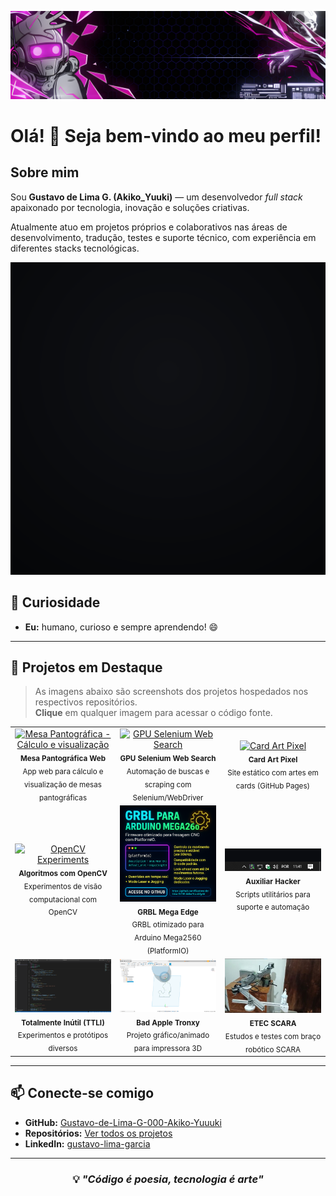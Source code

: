 [![Header](https://github.com/Gustavo-de-Lima-G-000-Akiko-Yuuuki/Gustavo-de-Lima-G-000-Akiko-Yuuuki/blob/main/IMAGE.png?raw=true)](https://www.linkedin.com/in/gustavo-lima-garcia-312b81272)

# Olá! 👋 Seja bem-vindo ao meu perfil!

## Sobre mim

Sou **Gustavo de Lima G. (Akiko_Yuuki)** — um desenvolvedor *full stack* apaixonado por tecnologia, inovação e soluções criativas.

Atualmente atuo em projetos próprios e colaborativos nas áreas de desenvolvimento, tradução, testes e suporte técnico, com experiência em diferentes stacks tecnológicas.

<div align="center">
  <img height="500" alt="Card Art Pixel – portfólio em cards" src="https://raw.githubusercontent.com/Gustavo-de-Lima-G-000-Akiko-Yuuuki/CardArtPixel.github.io/7ed91812996d9a7afa29a681ae16fdcce4af9601/card.svg" />
</div>

## 🎯 Curiosidade
- **Eu:** humano, curioso e sempre aprendendo! 😄

---

## 🚀 Projetos em Destaque

> As imagens abaixo são screenshots dos projetos hospedados nos respectivos repositórios.  
> **Clique** em qualquer imagem para acessar o código fonte.

<table>
  <tr>
    <td width="33%" align="center">
      <a href="https://github.com/Gustavo-de-Lima-G-000-Akiko-Yuuuki/mesa-pantografica-web">
        <img alt="Mesa Pantográfica - Cálculo e visualização" src="https://github.com/Gustavo-de-Lima-G-000-Akiko-Yuuuki/Rohdina-Caixa-Inventor/blob/main/Capturar.PNG?raw=true" width="100%" />
      </a>
      <br/>
      <sub><b>Mesa Pantográfica Web</b></sub>
      <br/>
      <sub>App web para cálculo e visualização de mesas pantográficas</sub>
    </td>
    <td width="33%" align="center">
      <a href="https://github.com/Gustavo-de-Lima-G-000-Akiko-Yuuuki/GPU-Selenium-web-search">
        <img alt="GPU Selenium Web Search" src="https://github.com/Gustavo-de-Lima-G-000-Akiko-Yuuuki/ArtPixel.github.io/blob/main/gif%20diy.gif?raw=true" width="100%" />
      </a>
      <br/>
      <sub><b>GPU Selenium Web Search</b></sub>
      <br/>
      <sub>Automação de buscas e scraping com Selenium/WebDriver</sub>
    </td>
    <td width="33%" align="center">
      <a href="https://github.com/Gustavo-de-Lima-G-000-Akiko-Yuuuki/CardArtPixel.github.io">
        <img alt="Card Art Pixel" src="https://github.com/Gustavo-de-Lima-G-000-Akiko-Yuuuki/Menu-.BAT-Suporte-T-cnico-Avan-ado/blob/main/imagem.png?raw=true" width="100%" />
      </a>
      <br/>
      <sub><b>Card Art Pixel</b></sub>
      <br/>
      <sub>Site estático com artes em cards (GitHub Pages)</sub>
    </td>
  </tr>
  <tr>
    <td width="33%" align="center">
      <a href="https://github.com/Gustavo-de-Lima-G-000-Akiko-Yuuuki/Algo_com_opencv">
        <img alt="OpenCV Experiments" src="https://github.com/Gustavo-de-Lima-G-000-Akiko-Yuuuki/GPU-Selenium-web-search/blob/main/Image2.png?raw=true" width="100%" />
      </a>
      <br/>
      <sub><b>Algoritmos com OpenCV</b></sub>
      <br/>
      <sub>Experimentos de visão computacional com OpenCV</sub>
    </td>
    <td width="33%" align="center">
      <a href="https://github.com/Gustavo-de-Lima-G-000-Akiko-Yuuuki/grbl-Mega-edge-platformio.ini">
        <img alt="GRBL Mega Edge" src="https://github.com/Gustavo-de-Lima-G-000-Akiko-Yuuuki/grbl-Mega-edge-platformio.ini/blob/main/Image1.png?raw=true" width="100%" />
      </a>
      <br/>
      <sub><b>GRBL Mega Edge</b></sub>
      <br/>
      <sub>GRBL otimizado para Arduino Mega2560 (PlatformIO)</sub>
    </td>
    <td width="33%" align="center">
      <a href="https://github.com/Gustavo-de-Lima-G-000-Akiko-Yuuuki/Auxiliar_Hacker">
        <img alt="Auxiliar Hacker" src="https://github.com/Gustavo-de-Lima-G-000-Akiko-Yuuuki/Auxiliar_Hacker/blob/main/image4.PNG?raw=true" width="100%" />
      </a>
      <br/>
      <sub><b>Auxiliar Hacker</b></sub>
      <br/>
      <sub>Scripts utilitários para suporte e automação</sub>
    </td>
  </tr>
  <tr>
    <td width="33%" align="center">
      <a href="https://github.com/Gustavo-de-Lima-G-000-Akiko-Yuuuki/Totalmente_inutil_TTLI">
        <img alt="Totalmente Inútil" src="https://github.com/Gustavo-de-Lima-G-000-Akiko-Yuuuki/Totalmente_inutil_TTLI/blob/main/Capturar1.PNG?raw=true" width="100%" />
      </a>
      <br/>
      <sub><b>Totalmente Inútil (TTLI)</b></sub>
      <br/>
      <sub>Experimentos e protótipos diversos</sub>
    </td>
    <td width="33%" align="center">
      <a href="https://github.com/Gustavo-de-Lima-G-000-Akiko-Yuuuki/Bad-apple-Tronxy-2">
        <img alt="Bad Apple Tronxy" src="https://github.com/Gustavo-de-Lima-G-000-Akiko-Yuuuki/Bad-apple-Tronxy-2/blob/main/Capturar.PNG?raw=true" width="100%" />
      </a>
      <br/>
      <sub><b>Bad Apple Tronxy</b></sub>
      <br/>
      <sub>Projeto gráfico/animado para impressora 3D</sub>
    </td>
    <td width="33%" align="center">
      <a href="https://github.com/Gustavo-de-Lima-G-000-Akiko-Yuuuki/ETECSCARA">
        <img alt="ETEC SCARA" src="https://github.com/Gustavo-de-Lima-G-000-Akiko-Yuuuki/ETECSCARA/blob/main/Imagem%20teste%201.jpg?raw=true" width="100%" />
      </a>
      <br/>
      <sub><b>ETEC SCARA</b></sub>
      <br/>
      <sub>Estudos e testes com braço robótico SCARA</sub>
    </td>
  </tr>
</table>

---

## 📫 Conecte-se comigo

- **GitHub:** [Gustavo-de-Lima-G-000-Akiko-Yuuuki](https://github.com/Gustavo-de-Lima-G-000-Akiko-Yuuuki)  
- **Repositórios:** [Ver todos os projetos](https://github.com/Gustavo-de-Lima-G-000-Akiko-Yuuuki?tab=repositories)  
- **LinkedIn:** [gustavo-lima-garcia](https://www.linkedin.com/in/gustavo-lima-garcia-312b81272)

---

<div align="center">
  
### 💡 *"Código é poesia, tecnologia é arte"*
  
</div>
